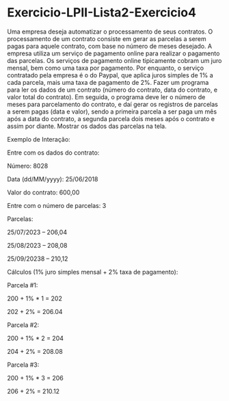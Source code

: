 # Exercicio-LPII-Lista2-Exercicio4

Uma empresa deseja automatizar o processamento de seus contratos. O processamento de um contrato consiste em gerar as parcelas a serem pagas para aquele contrato, com base no número de meses desejado.
A empresa utiliza um serviço de pagamento online para realizar o pagamento das parcelas. Os serviços de pagamento online tipicamente cobram um juro mensal, bem como uma taxa por pagamento. Por enquanto, o serviço contratado pela empresa é o do Paypal, que aplica juros simples de 1% a cada parcela, mais uma taxa de pagamento de 2%.
Fazer um programa para ler os dados de um contrato (número do contrato, data do contrato, e valor total do contrato). Em seguida, o programa deve ler o número de meses para parcelamento do contrato, e daí gerar os registros de parcelas a serem pagas (data e valor), sendo a primeira parcela a ser paga um mês após a data do contrato, a segunda parcela dois meses após o contrato e assim por diante. Mostrar os dados das parcelas na tela.

Exemplo de Interação:

Entre com os dados do contrato:

Número: 8028

Data (dd/MM/yyyy): 25/06/2018

Valor do contrato: 600,00

Entre com o número de parcelas: 3


Parcelas:

25/07/2023 – 206,04

25/08/2023 – 208,08

25/09/20238 – 210,12

Cálculos (1% juro simples mensal + 2% taxa de pagamento):

Parcela #1:

200 + 1% * 1 = 202

202 + 2% = 206.04


Parcela #2:

200 + 1% * 2 = 204

204 + 2% = 208.08

Parcela #3:

200 + 1% * 3 = 206

206 + 2% = 210.12
